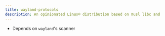 ```yaml
---
title: wayland-protocols
description: An opinionated Linux® distribution based on musl libc and toybox
---
```


- Depends on `wayland`'s scanner
